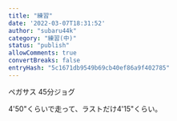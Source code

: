 ```yaml
---
title: "練習"
date: '2022-03-07T18:31:52'
author: "subaru44k"
category: "練習(中)"
status: "publish"
allowComments: true
convertBreaks: false
entryHash: "5c1671db9549b69cb40ef86a9f402785"
---
```

ペガサス
45分ジョグ

4'50"くらいで走って、ラストだけ4'15"くらい。
